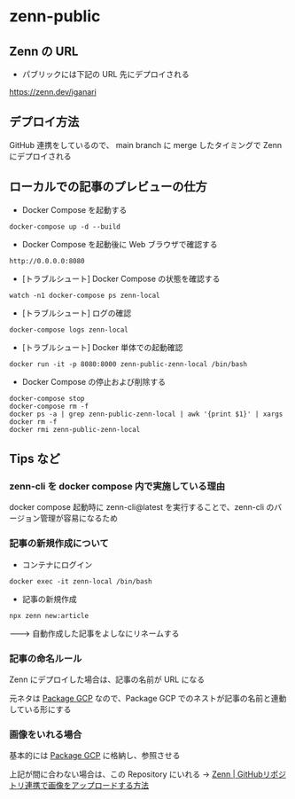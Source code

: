 # zenn-public

## Zenn の URL

+ パブリックには下記の URL 先にデプロイされる

https://zenn.dev/iganari

## デプロイ方法

GitHub 連携をしているので、 main branch に merge したタイミングで Zenn にデプロイされる

## ローカルでの記事のプレビューの仕方

+ Docker Compose を起動する

```
docker-compose up -d --build
```

+ Docker Compose を起動後に Web ブラウザで確認する

```
http://0.0.0.0:8080
```

+ [トラブルシュート] Docker Compose の状態を確認する

```
watch -n1 docker-compose ps zenn-local
```

+ [トラブルシュート] ログの確認

```
docker-compose logs zenn-local
```

+ [トラブルシュート] Docker 単体での起動確認

```
docker run -it -p 8080:8000 zenn-public-zenn-local /bin/bash
```

+ Docker Compose の停止および削除する

```
docker-compose stop
docker-compose rm -f
docker ps -a | grep zenn-public-zenn-local | awk '{print $1}' | xargs docker rm -f
docker rmi zenn-public-zenn-local
```

## Tips など

### zenn-cli を docker compose 内で実施している理由

docker compose 起動時に zenn-cli@latest を実行することで、zenn-cli のバージョン管理が容易になるため

### 記事の新規作成について

+ コンテナにログイン

```
docker exec -it zenn-local /bin/bash
```

+ 記事の新規作成

```
npx zenn new:article
```

---> 自動作成した記事をよしなにリネームする

### 記事の命名ルール

Zenn にデプロイした場合は、記事の名前が URL になる

元ネタは [Package GCP](https://github.com/iganari/package-gcp) なので、Package GCP でのネストが記事の名前と連動している形にする

### 画像をいれる場合

基本的には [Package GCP](https://github.com/iganari/package-gcp) に格納し、参照させる

上記が間に合わない場合は、この Repository にいれる -> [Zenn | GitHubリポジトリ連携で画像をアップロードする方法](https://zenn.dev/zenn/articles/deploy-github-images)


